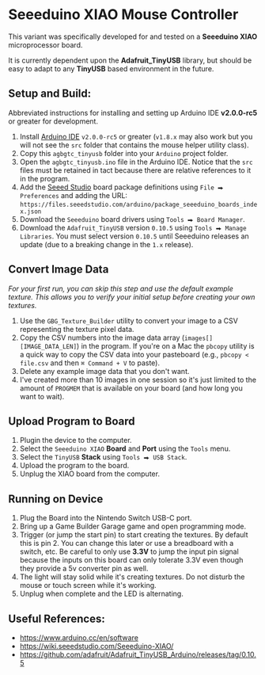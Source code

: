 # Seeeduino XIAO Mouse Controller

This variant was specifically developed for and tested on a **Seeeduino XIAO** microprocessor board.

It is currently dependent upon the **Adafruit_TinyUSB** library, but should be easy to adapt to any **TinyUSB** based environment in the future.

## Setup and Build:

Abbreviated instructions for installing and setting up Arduino IDE **v2.0.0-rc5** or greater for development.

1. Install [Arduino IDE](https://www.arduino.cc/en/software) `v2.0.0-rc5` or greater (`v1.8.x` may also work but you will not see the `src` folder that contains the mouse helper utility class).
1. Copy this `agbgtc_tinyusb` folder into your `Arduino` project folder.
1. Open the `agbgtc_tinyusb.ino` file in the Arduino IDE. Notice that the `src` files must be retained in tact because there are relative references to it in the program.
1. Add the [Seeed Studio](https://wiki.seeedstudio.com/Seeeduino-XIAO/) board package definitions using `File ⮕ Preferences` and adding the URL: `https://files.seeedstudio.com/arduino/package_seeeduino_boards_index.json`
1. Download the `Seeeduino` board drivers using `Tools ⮕ Board Manager`.
1. Download the `Adafruit_TinyUSB` version `0.10.5` using `Tools ⮕ Manage Libraries`. You must select version `0.10.5` until Seeeduino releases an update (due to a breaking change in the `1.x` release).

## Convert Image Data
_For your first run, you can skip this step and use the default example texture. This allows you to verify your initial setup before creating your own textures._
  1. Use the `GBG_Texture_Builder` utility to convert your image to a CSV representing the texture pixel data.
  1. Copy the CSV numbers into the image data array (`images[][IMAGE_DATA_LEN]`) in the program. If you're on a Mac the `pbcopy` utility is a quick way to copy the CSV data into your pasteboard (e.g., `pbcopy < file.csv` and then `⌘ Command + V` to paste).
  1. Delete any example image data that you don't want.
  1. I've created more than 10 images in one session so it's just limited to the amount of `PROGMEM` that is available on your board (and how long you want to wait).

## Upload Program to Board
  1. Plugin the device to the computer.
  1. Select the `Seeeduino XIAO` **Board** and **Port** using the `Tools` menu.
  1. Select the `TinyUSB` **Stack** using `Tools ⮕ USB Stack`.
  1. Upload the program to the board.
  1. Unplug the XIAO board from the computer.

## Running on Device
  1. Plug the Board into the Nintendo Switch USB-C port.
  1. Bring up a Game Builder Garage game and open programming mode.
  1. Trigger (or jump the start pin) to start creating the textures. By default this is pin 2. You can change this later or use a breadboard with a switch, etc. Be careful to only use **3.3V** to jump the input pin signal because the inputs on this board can only tolerate 3.3V even though they provide a 5v converter pin as well.
  1. The light will stay solid while it's creating textures. Do not disturb the mouse or touch screen while it's working.
  1. Unplug when complete and the LED is alternating.

## Useful References:
- https://www.arduino.cc/en/software
- https://wiki.seeedstudio.com/Seeeduino-XIAO/
- https://github.com/adafruit/Adafruit_TinyUSB_Arduino/releases/tag/0.10.5
